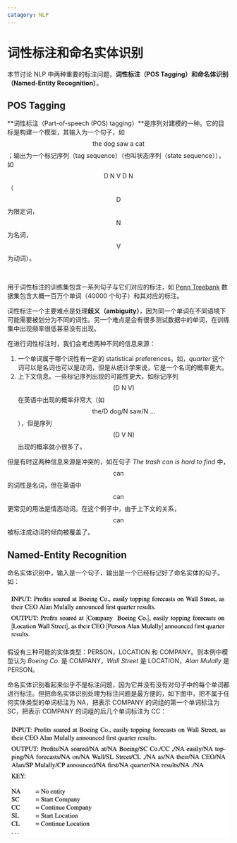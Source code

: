 ```yaml
---
catagory: NLP
---
```


# 词性标注和命名实体识别

本节讨论 NLP 中两种重要的标注问题，**词性标注（POS Tagging）**和**命名体识别（Named-Entity Recognition）**。



## POS Tagging

**词性标注（Part-of-speech (POS) tagging）**是序列对建模的一种。它的目标是构建一个模型，其输入为一个句子，如 $$\text{the dog saw a cat}$$；输出为一个标记序列（tag sequence）（也叫状态序列（state sequence）），如 $$\text{D N V D N}$$（$$\text{D}$$ 为限定词， $$\text{N}$$ 为名词， $$\text{V}$$ 为动词）。

<br>

用于词性标注的训练集包含一系列句子与它们对应的标注，如 [Penn Treebank](https://catalog.ldc.upenn.edu/LDC99T42) 数据集包含大概一百万个单词（40000 个句子）和其对应的标注。

词性标注一个主要难点是处理**歧义（ambiguity）**，因为同一个单词在不同语境下可能需要被划分为不同的词性。另一个难点是会有很多测试数据中的单词，在训练集中出现频率很低甚至没有出现。

在进行词性标注时，我们会考虑两种不同的信息来源：

1. 一个单词属于哪个词性有一定的 statistical preferences。如，*quarter* 这个词可以是名词也可以是动词，但是从统计学来说，它是一个名词的概率更大。
2. 上下文信息。一些标记序列出现的可能性更大，如标记序列 $$(\text{D N V})$$ 在英语中出现的概率非常大（如 $$\text{the/D dog/N saw/N ...}$$），但是序列 $$(\text{D V N})$$ 出现的概率就小很多了。

但是有时这两种信息来源是冲突的，如在句子 *The trash can is hard to find* 中，$$\text{can}$$ 的词性是名词，但在英语中 $$\text{can}$$ 更常见的用法是情态动词。在这个例子中，由于上下文的关系，$$\text{can}$$ 被标注成动词的倾向被覆盖了。



## Named-Entity Recognition

命名实体识别中，输入是一个句子，输出是一个已经标记好了命名实体的句子。如：

![named-entity-recognition](./img/named-entity-recognition.png)

假设有三种可能的实体类型：PERSON，LOCATION 和 COMPANY。则本例中模型认为 *Boeing Co.* 是 COMPANY，*Wall Street* 是 LOCATION，*Alan Mulally* 是 PERSON。

命名实体识别看起来似乎不是标注问题，因为它并没有没有对句子中的每个单词都进行标注。但把命名实体识别处理为标注问题是最方便的，如下图中，把不属于任何实体类型的单词标注为 NA，把表示 COMPANY 的词组的第一个单词标注为 SC，把表示 COMPANY 的词组的后几个单词标注为 CC：

![named-entity-recognition-tagging-problem](./img/named-entity-recognition-tagging-problem.png)